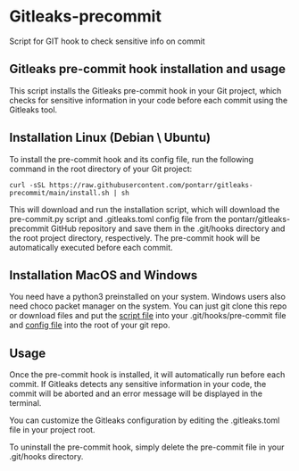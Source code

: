 # Gitleaks-precommit 
Script for GIT hook to check sensitive info on commit

## Gitleaks pre-commit hook installation and usage

This script installs the Gitleaks pre-commit hook in your Git project, which checks for sensitive information in your code before each commit using the Gitleaks tool.
## Installation Linux (Debian \ Ubuntu)

To install the pre-commit hook and its config file, run the following command in the root directory of your Git project:
```
curl -sSL https://raw.githubusercontent.com/pontarr/gitleaks-precommit/main/install.sh | sh
```
This will download and run the installation script, which will download the pre-commit.py script and .gitleaks.toml config file from the pontarr/gitleaks-precommit GitHub repository and save them in the .git/hooks directory and the root project directory, respectively. The pre-commit hook will be automatically executed before each commit.

## Installation MacOS and Windows
You need have a python3 preinstalled on your system. Windows users also need choco packet manager on the system.
You can just git clone this repo or download files and put the [script file](https://raw.githubusercontent.com/pontarr/gitleaks-precommit/main/pre-commit.py) into your .git/hooks/pre-commit file and [config file](https://raw.githubusercontent.com/pontarr/gitleaks-precommit/main/.gitleaks.toml) into the root of your git repo.

## Usage

Once the pre-commit hook is installed, it will automatically run before each commit. If Gitleaks detects any sensitive information in your code, the commit will be aborted and an error message will be displayed in the terminal.

You can customize the Gitleaks configuration by editing the .gitleaks.toml file in your project root.

To uninstall the pre-commit hook, simply delete the pre-commit file in your .git/hooks directory.
